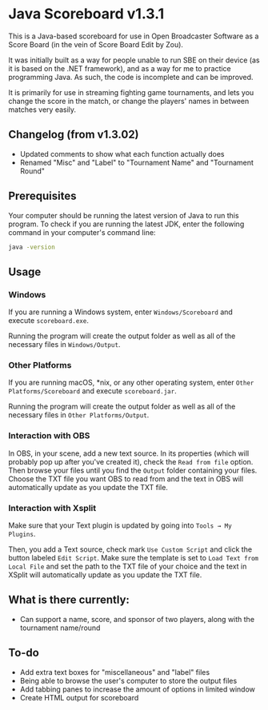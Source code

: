 # Java Scoreboard v1.3.1

This is a Java-based scoreboard for use in Open Broadcaster Software as a Score Board (in the vein of Score Board Edit by Zou).

It was initially built as a way for people unable to run SBE on their device (as it is based on the .NET framework), and as a way for me to practice programming Java. As such, the code is incomplete and can be improved.

It is primarily for use in streaming fighting game tournaments, and lets you change the score in the match, or change the players' names in between matches very easily.

## Changelog (from v1.3.02)
- Updated comments to show what each function actually does
- Renamed "Misc" and "Label" to "Tournament Name" and "Tournament Round"

## Prerequisites

Your computer should be running the latest version of Java to run this program. To check if you are running the latest JDK, enter the following command in your computer's command line:

```bash
java -version
```

## Usage

### Windows

If you are running a Windows system, enter `Windows/Scoreboard` and execute `scoreboard.exe`.

Running the program will create the output folder as well as all of the necessary files in `Windows/Output`.

### Other Platforms

If you are running macOS, \*nix, or any other operating system, enter `Other Platforms/Scoreboard` and execute `scoreboard.jar`.

Running the program will create the output folder as well as all of the necessary files in `Other Platforms/Output`.

### Interaction with OBS

In OBS, in your scene, add a new text source. In its properties (which will probably pop up after you've created it), check the `Read from file` option. Then browse your files until you find the `Output` folder containing your files. Choose the TXT file you want OBS to read from and the text in OBS will automatically update as you update the TXT file.

### Interaction with Xsplit
Make sure that your Text plugin is updated by going into `Tools → My Plugins`.

Then, you add a Text source, check mark `Use Custom Script` and click the button labeled `Edit Script`. Make sure the template is set to `Load Text from Local File` and set the path to the TXT file of your choice and the text in XSplit will automatically update as you update the TXT file.

## What is there currently:

- Can support a name, score, and sponsor of two players, along with the tournament name/round

## To-do
- Add extra text boxes for "miscellaneous" and "label" files
- Being able to browse the user's computer to store the output files
- Add tabbing panes to increase the amount of options in limited window
- Create HTML output for scoreboard
